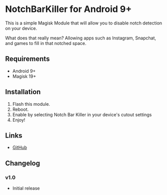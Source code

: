 # NotchBarKiller for Android 9+

This is a simple Magisk Module that will allow you to disable notch detection on your device.

What does that really mean?
Allowing apps such as Instagram, Snapchat, and games to fill in that notched space.


## Requirements
- Android 9+
- Magisk 19+

## Installation
1. Flash this module.
2. Reboot.
3. Enable by selecting Notch Bar Killer in your device's cutout settings
4. Enjoy!

## Links
- [GitHub](https://github.com/Magisk-Modules-Repo/<to-be-filled>) 

## Changelog
### v1.0
- Initial release
